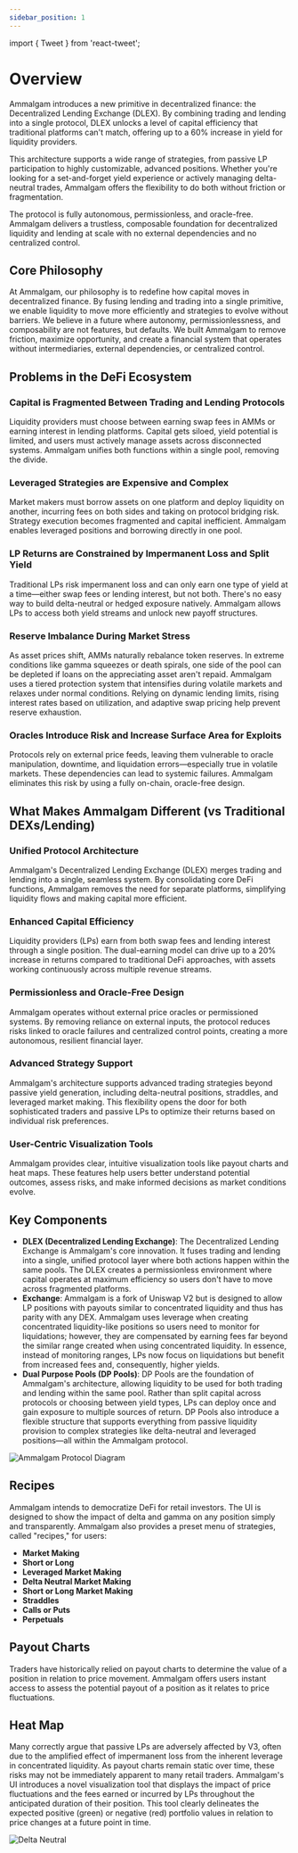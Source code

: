 ```yaml
---
sidebar_position: 1
---
```


import { Tweet } from 'react-tweet';

# Overview

Ammalgam introduces a new primitive in decentralized finance: the Decentralized Lending Exchange (DLEX). By combining trading and lending into a single protocol, DLEX unlocks a level of capital efficiency that traditional platforms can't match, offering up to a 60% increase in yield for liquidity providers.

This architecture supports a wide range of strategies, from passive LP participation to highly customizable, advanced positions. Whether you're looking for a set-and-forget yield experience or actively managing delta-neutral trades, Ammalgam offers the flexibility to do both without friction or fragmentation.

The protocol is fully autonomous, permissionless, and oracle-free. Ammalgam delivers a trustless, composable foundation for decentralized liquidity and lending at scale with no external dependencies and no centralized control.

## Core Philosophy
At Ammalgam, our philosophy is to redefine how capital moves in decentralized finance. By fusing lending and trading into a single primitive, we enable liquidity to move more efficiently and strategies to evolve without barriers. We believe in a future where autonomy, permissionlessness, and composability are not features, but defaults. We built Ammalgam to remove friction, maximize opportunity, and create a financial system that operates without intermediaries, external dependencies, or centralized control.

## Problems in the DeFi Ecosystem

### Capital is Fragmented Between Trading and Lending Protocols
Liquidity providers must choose between earning swap fees in AMMs or earning interest in lending platforms. Capital gets siloed, yield potential is limited, and users must actively manage assets across disconnected systems. Ammalgam unifies both functions within a single pool, removing the divide.

### Leveraged Strategies are Expensive and Complex
Market makers must borrow assets on one platform and deploy liquidity on another, incurring fees on both sides and taking on protocol bridging risk. Strategy execution becomes fragmented and capital inefficient. Ammalgam enables leveraged positions and borrowing directly in one pool.

### LP Returns are Constrained by Impermanent Loss and Split Yield
Traditional LPs risk impermanent loss and can only earn one type of yield at a time—either swap fees or lending interest, but not both. There's no easy way to build delta-neutral or hedged exposure natively. Ammalgam allows LPs to access both yield streams and unlock new payoff structures.

### Reserve Imbalance During Market Stress
As asset prices shift, AMMs naturally rebalance token reserves. In extreme conditions like gamma squeezes or death spirals, one side of the pool can be depleted if loans on the appreciating asset aren't repaid. Ammalgam uses a tiered protection system that intensifies during volatile markets and relaxes under normal conditions. Relying on dynamic lending limits, rising interest rates based on utilization, and adaptive swap pricing help prevent reserve exhaustion.

### Oracles Introduce Risk and Increase Surface Area for Exploits
Protocols rely on external price feeds, leaving them vulnerable to oracle manipulation, downtime, and liquidation errors—especially true in volatile markets. These dependencies can lead to systemic failures. Ammalgam eliminates this risk by using a fully on-chain, oracle-free design.

## What Makes Ammalgam Different (vs Traditional DEXs/Lending)

### Unified Protocol Architecture
Ammalgam's Decentralized Lending Exchange (DLEX) merges trading and lending into a single, seamless system. By consolidating core DeFi functions, Ammalgam removes the need for separate platforms, simplifying liquidity flows and making capital more efficient.

### Enhanced Capital Efficiency
Liquidity providers (LPs) earn from both swap fees and lending interest through a single position. The dual-earning model can drive up to a 20% increase in returns compared to traditional DeFi approaches, with assets working continuously across multiple revenue streams.

### Permissionless and Oracle-Free Design
Ammalgam operates without external price oracles or permissioned systems. By removing reliance on external inputs, the protocol reduces risks linked to oracle failures and centralized control points, creating a more autonomous, resilient financial layer.

### Advanced Strategy Support
Ammalgam's architecture supports advanced trading strategies beyond passive yield generation, including delta-neutral positions, straddles, and leveraged market making. This flexibility opens the door for both sophisticated traders and passive LPs to optimize their returns based on individual risk preferences.

### User-Centric Visualization Tools
Ammalgam provides clear, intuitive visualization tools like payout charts and heat maps. These features help users better understand potential outcomes, assess risks, and make informed decisions as market conditions evolve.

## Key Components

- **DLEX (Decentralized Lending Exchange)**: The Decentralized Lending Exchange is Ammalgam's core innovation. It fuses trading and lending into a single, unified protocol layer where both actions happen within the same pools. The DLEX creates a permissionless environment where capital operates at maximum efficiency so users don't have to move across fragmented platforms.
- **Exchange**: Ammalgam is a fork of Uniswap V2 but is designed to allow LP positions with payouts similar to concentrated liquidity and thus has parity with any DEX. Ammalgam uses leverage when creating concentrated liquidity-like positions so users need to monitor for liquidations; however, they are compensated by earning fees far beyond the similar range created when using concentrated liquidity. In essence, instead of monitoring ranges, LPs now focus on liquidations but benefit from increased fees and, consequently, higher yields.
- **Dual Purpose Pools (DP Pools)**: DP Pools are the foundation of Ammalgam's architecture, allowing liquidity to be used for both trading and lending within the same pool. Rather than split capital across protocols or choosing between yield types, LPs can deploy once and gain exposure to multiple sources of return. DP Pools also introduce a flexible structure that supports everything from passive liquidity provision to complex strategies like delta-neutral and leveraged positions—all within the Ammalgam protocol.

![Ammalgam Protocol Diagram](/img/draw_1.jpg)

## Recipes
Ammalgam intends to democratize DeFi for retail investors. The UI is designed to show the impact of delta and gamma on any position simply and transparently. Ammalgam also provides a preset menu of strategies, called "recipes," for users:

- **Market Making**
- **Short or Long**
- **Leveraged Market Making**
- **Delta Neutral Market Making**
- **Short or Long Market Making**
- **Straddles**
- **Calls or Puts**
- **Perpetuals**

## Payout Charts
Traders have historically relied on payout charts to determine the value of a position in relation to price movement. Ammalgam offers users instant access to assess the potential payout of a position as it relates to price fluctuations.

## Heat Map
Many correctly argue that passive LPs are adversely affected by V3, often due to the amplified effect of impermanent loss from the inherent leverage in concentrated liquidity. As payout charts remain static over time, these risks may not be immediately apparent to many retail traders. Ammalgam's UI introduces a novel visualization tool that displays the impact of price fluctuations and the fees earned or incurred by LPs throughout the anticipated duration of their position. This tool clearly delineates the expected positive (green) or negative (red) portfolio values in relation to price changes at a future point in time.

![Delta Neutral](/img/delta_neutral.jpg)
